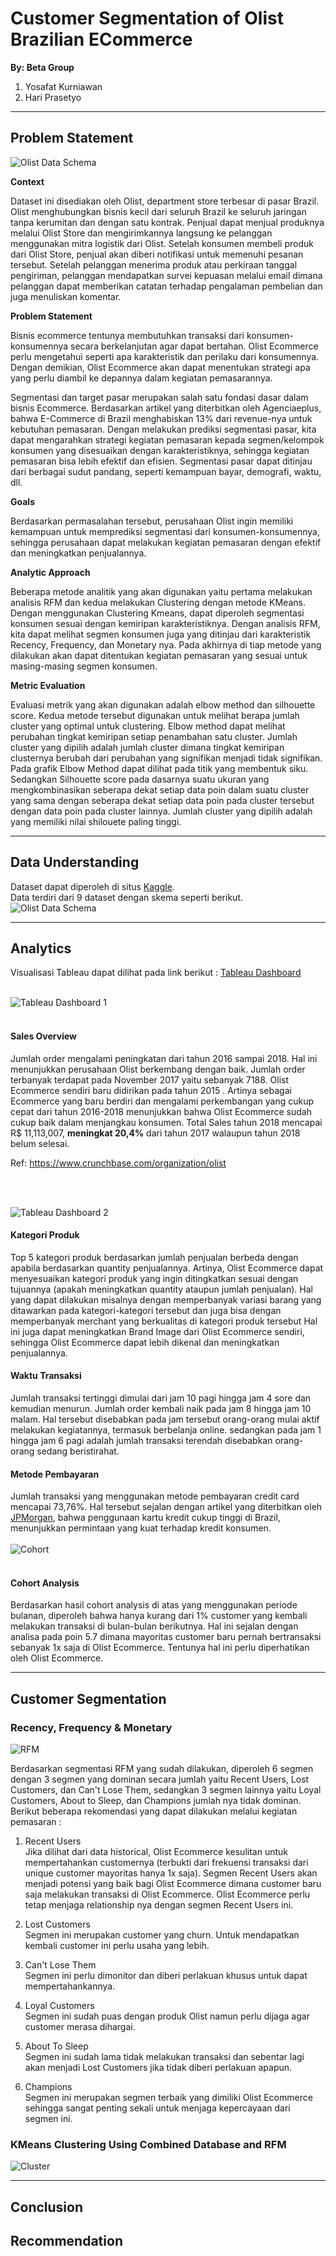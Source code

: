 # <h1><b>Customer Segmentation of Olist Brazilian ECommerce</b></h1>

**By: Beta Group**

1. Yosafat Kurniawan
2. Hari Prasetyo
***
## **Problem Statement**
![Olist Data Schema](https://static-s.aa-cdn.net/img/gp/20600011714266/eqLTXWdyygKUf85JsCXmcLSr1GnoYNLJfFVCmY-N8xGFr2T3PWwNcFdJ2Sx7MwcO6ac?v=1)

**Context**

Dataset ini disediakan oleh Olist, department store terbesar di pasar Brazil. Olist menghubungkan bisnis kecil dari seluruh Brazil ke seluruh jaringan tanpa kerumitan dan dengan satu kontrak. Penjual dapat menjual produknya melalui Olist Store dan mengirimkannya langsung ke pelanggan menggunakan mitra logistik dari Olist. Setelah konsumen membeli produk dari Olist Store, penjual akan diberi notifikasi untuk memenuhi pesanan tersebut. Setelah pelanggan menerima produk atau perkiraan tanggal pengiriman, pelanggan mendapatkan survei kepuasan melalui email dimana pelanggan dapat memberikan catatan terhadap pengalaman pembelian dan juga menuliskan komentar.

**Problem Statement**

Bisnis ecommerce tentunya membutuhkan transaksi dari konsumen-konsumennya secara berkelanjutan agar dapat bertahan. Olist Ecommerce perlu mengetahui seperti apa karakteristik dan perilaku dari konsumennya. Dengan demikian, Olist Ecommerce akan dapat menentukan strategi apa yang perlu diambil ke depannya dalam kegiatan pemasarannya.

Segmentasi dan target pasar merupakan salah satu fondasi dasar dalam bisnis Ecommerce. Berdasarkan artikel yang diterbitkan oleh Agenciaeplus, bahwa E-Commerce di Brazil menghabiskan 13% dari revenue-nya untuk kebutuhan pemasaran. Dengan melakukan prediksi segmentasi pasar, kita dapat mengarahkan strategi kegiatan pemasaran kepada segmen/kelompok konsumen yang disesuaikan dengan karakteristiknya, sehingga kegiatan pemasaran bisa lebih efektif dan efisien. Segmentasi pasar dapat ditinjau dari berbagai sudut pandang, seperti kemampuan bayar, demografi, waktu, dll.

**Goals**

Berdasarkan permasalahan tersebut, perusahaan Olist ingin memiliki kemampuan 
untuk memprediksi segmentasi dari konsumen-konsumennya, sehingga perusahaan dapat melakukan kegiatan pemasaran dengan efektif dan meningkatkan penjualannya.

**Analytic Approach**

Beberapa metode analitik yang akan digunakan yaitu pertama melakukan analisis RFM dan kedua melakukan Clustering dengan metode KMeans. Dengan menggunakan Clustering Kmeans, dapat diperoleh segmentasi konsumen sesuai dengan kemiripan karakteristiknya. Dengan analisis RFM, kita dapat melihat segmen konsumen juga yang ditinjau dari karakteristik Recency, Frequency, dan Monetary nya. Pada akhirnya di tiap metode yang dilakukan akan dapat ditentukan kegiatan pemasaran yang sesuai untuk masing-masing segmen konsumen.

**Metric Evaluation**

Evaluasi metrik yang akan digunakan adalah elbow method dan silhouette score. Kedua metode tersebut digunakan untuk melihat berapa jumlah cluster yang optimal untuk clustering. Elbow method dapat melihat perubahan tingkat kemiripan setiap penambahan satu cluster. Jumlah cluster yang dipilih adalah jumlah cluster dimana tingkat kemiripan clusternya berubah dari perubahan yang signifikan menjadi tidak signifikan. Pada grafik Elbow Method dapat dilihat pada titik yang membentuk siku. Sedangkan Silhouette score pada dasarnya suatu ukuran yang mengkombinasikan seberapa dekat setiap data poin dalam suatu cluster yang sama dengan seberapa dekat setiap data poin pada cluster tersebut dengan data poin pada cluster lainnya. Jumlah cluster yang dipilih adalah yang memiliki nilai shilouete paling tinggi.
***

## **Data Understanding**
Dataset dapat diperoleh di situs [Kaggle](https://www.kaggle.com/datasets/olistbr/brazilian-ecommerce).<br>
Data terdiri dari 9 dataset dengan skema seperti berikut.
![Olist Data Schema](https://imgur.com/HRhd2Y0.png)

***
## **Analytics**
Visualisasi Tableau dapat dilihat pada link berikut : [Tableau Dashboard](https://public.tableau.com/app/profile/hari.prasetyo/viz/FinalProject_16797569810040/Dashboard1)
<br>
<br>

![Tableau Dashboard 1](https://github.com/PurwadhikaDev/BetaGroup_JC_DS_OL_08_FinalProject/blob/main/Picture/Tableau%201.png)
<br>
<br>

#### Sales Overview
Jumlah order mengalami peningkatan dari tahun 2016 sampai 2018. Hal ini menunjukkan perusahaan Olist berkembang dengan baik. Jumlah order terbanyak terdapat pada November 2017 yaitu sebanyak 7188. Olist Ecommerce sendiri baru didirikan pada tahun 2015 . Artinya sebagai Ecommerce yang baru berdiri dan mengalami perkembangan yang cukup cepat dari tahun 2016-2018 menunjukkan bahwa Olist Ecommerce sudah cukup baik dalam menjangkau konsumen. Total Sales tahun 2018 mencapai R$ 11,113,007, **meningkat 20,4%** dari tahun 2017 walaupun tahun 2018 belum selesai.

Ref: https://www.crunchbase.com/organization/olist

<br>
<br>

![Tableau Dashboard 2](https://github.com/PurwadhikaDev/BetaGroup_JC_DS_OL_08_FinalProject/blob/main/Picture/Tableau%202.png)

#### Kategori Produk
Top 5 kategori produk berdasarkan jumlah penjualan berbeda dengan apabila berdasarkan quantity penjualannya. Artinya, Olist Ecommerce dapat menyesuaikan kategori produk yang ingin ditingkatkan sesuai dengan tujuannya (apakah meningkatkan quantity ataupun jumlah penjualan). Hal yang dapat dilakukan misalnya dengan memperbanyak variasi barang yang ditawarkan pada kategori-kategori tersebut dan juga bisa dengan memperbanyak merchant yang berkualitas di kategori produk tersebut
 Hal ini juga dapat meningkatkan Brand Image dari Olist Ecommerce sendiri, sehingga Olist Ecommerce dapat lebih dikenal dan meningkatkan penjualannya.

#### Waktu Transaksi
Jumlah transaksi tertinggi dimulai dari jam 10 pagi hingga jam 4 sore dan kemudian menurun. Jumlah order kembali naik pada jam 8 hingga jam 10 malam. Hal tersebut disebabkan pada jam tersebut orang-orang mulai aktif melakukan kegiatannya, termasuk berbelanja online. sedangkan pada jam 1 hingga jam 6 pagi adalah jumlah transaksi terendah disebabkan orang-orang sedang beristirahat.

#### Metode Pembayaran
Jumlah transaksi yang menggunakan metode pembayaran credit card mencapai 73,76%. Hal tersebut sejalan dengan artikel yang diterbitkan oleh [JPMorgan](https://www.jpmorgan.com/merchant-services/insights/reports/brazil), bahwa penggunaan kartu kredit cukup tinggi di Brazil, menunjukkan permintaan yang kuat terhadap kredit konsumen.
<br>
<br>
![Cohort](https://github.com/PurwadhikaDev/BetaGroup_JC_DS_OL_08_FinalProject/blob/main/Picture/Cohort.png)
<br>
<br>
#### Cohort Analysis
Berdasarkan hasil cohort analysis di atas yang menggunakan periode bulanan, diperoleh bahwa hanya kurang dari 1% customer yang kembali melakukan transaksi di bulan-bulan berikutnya. Hal ini sejalan dengan analisa pada poin 5.7 dimana mayoritas customer baru pernah bertransaksi sebanyak 1x saja di Olist Ecommerce. Tentunya hal ini perlu diperhatikan oleh Olist Ecommerce. 
***
## **Customer Segmentation**
### Recency, Frequency & Monetary

![RFM](https://github.com/PurwadhikaDev/BetaGroup_JC_DS_OL_08_FinalProject/blob/main/Picture/RFM.png)

Berdasarkan segmentasi RFM yang sudah dilakukan, diperoleh 6 segmen dengan 3 segmen yang dominan secara jumlah yaitu Recent Users, Lost Customers, dan Can't Lose Them, sedangkan 3 segmen lainnya yaitu Loyal Customers, About to Sleep, dan Champions jumlah nya tidak dominan. Berikut beberapa rekomendasi yang dapat dilakukan melalui kegiatan pemasaran :
1. Recent Users <br>
Jika dilihat dari data historical, Olist Ecommerce kesulitan untuk mempertahankan customernya (terbukti dari frekuensi transaksi dari unique customer mayoritas hanya 1x saja). Segmen Recent Users akan menjadi potensi yang baik bagi Olist Ecommerce dimana customer baru saja melakukan transaksi di Olist Ecommerce. Olist Ecommerce perlu tetap menjaga relationship nya dengan segmen Recent Users ini. 

2. Lost Customers <br>
Segmen ini merupakan customer yang churn. Untuk mendapatkan kembali customer ini perlu usaha yang lebih. 

3. Can't Lose Them <br>
Segmen ini perlu dimonitor dan diberi perlakuan khusus untuk dapat mempertahankannya.

4. Loyal Customers <br>
Segmen ini sudah puas dengan produk Olist namun perlu dijaga agar customer merasa dihargai.

5. About To Sleep <br>
Segmen ini sudah lama tidak melakukan transaksi dan sebentar lagi akan menjadi Lost Customers jika tidak diberi perlakuan apapun. 

6. Champions <br>
Segmen ini merupakan segmen terbaik yang dimiliki Olist Ecommerce sehingga sangat penting sekali untuk menjaga kepercayaan dari segmen ini.

### KMeans Clustering Using Combined Database and RFM
![Cluster](https://github.com/PurwadhikaDev/BetaGroup_JC_DS_OL_08_FinalProject/blob/main/Picture/Cluster.png)
***

## Conclusion


## Recommendation


